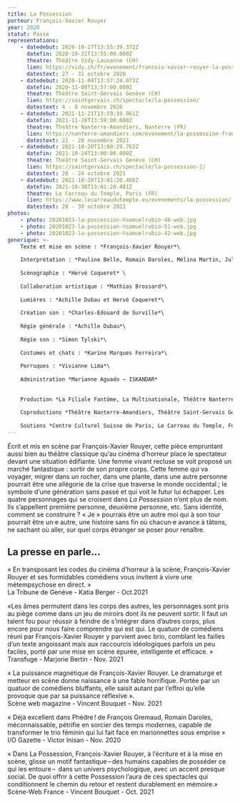 ```yaml
---
title: La Possession
porteur: François-Xavier Rouyer
year: 2020
statut: Passé
representations:
    - datedebut: 2020-10-27T13:55:39.372Z
      datefin: 2020-10-31T13:55:00.000Z
      theatre: Théâtre Vidy-Lausanne (CH)
      lien: https://vidy.ch/fr/evenement/francois-xavier-rouyer-la-possession/
      datestext: 27 - 31 octobre 2020
    - datedebut: 2020-11-04T13:57:24.073Z
      datefin: 2020-11-08T13:57:00.000Z
      theatre: Théâtre Saint-Gervais Genève (CH)
      lien: https://saintgervais.ch/spectacle/la-possession/
      datestext: 4 - 8 novembre 2020
    - datedebut: 2021-11-21T13:59:19.961Z
      datefin: 2021-11-28T13:59:00.000Z
      theatre: Théâtre Nanterre-Amandiers, Nanterre (FR)
      lien: https://nanterre-amandiers.com/evenement/la-possession-francois-xavier-rouyer/
      datestext: 21 - 28 novembre 2021
    - datedebut: 2021-10-20T13:00:29.762Z
      datefin: 2021-10-24T13:00:00.000Z
      theatre: Théâtre Saint-Gervais Genève (CH)
      lien: https://saintgervais.ch/spectacle/la-possession-2/
      datestext: 20 - 24 octobre 2021
    - datedebut: 2021-10-28T13:01:20.466Z
      datefin: 2021-10-30T13:01:20.481Z
      theatre: Le Carreau du Temple, Paris (FR)
      lien: https://www.lecarreaudutemple.eu/evenements/la-possession/
      datestext: 28 - 30 octobre 2021
photos:
    - photo: 20201023-la-possession-©samuelrubio-48-web.jpg
    - photo: 20201023-la-possession-©samuelrubio-51-web.jpg
    - photo: 20201023-la-possession-©samuelrubio-42-web.jpg
generique: >-
    Texte et mise en scène : *François-Xavier Rouyer*\
    
    Interprétation : *Pauline Belle, Romain Daroles, Mélina Martin, Julia Perazzini* \
    
    Scénographie : *Hervé Coqueret* \
    
    Collaboration artistique : *Mathias Brossard*\
    
    Lumières : *Achille Dubau et Hervé Coqueret*\
    
    Création son : *Charles-Edouard de Surville*\
    
    Régie générale : *Achille Dubau*\
    
    Régie son : *Simon Tylski*\
    
    Costumes et chats : *Karine Marques Ferreira*\
    
    Perruques : *Vivianne Lima*\
    
    Administration *Marianne Aguado – ISKANDAR*
    
    
    Production *La Filiale Fantôme, La Multinationale, Théâtre Nanterre-Amandiers* 
    
    Coproductions *Théâtre Nanterre-Amandiers, Théâtre Saint-Gervais Genève, Théâtre Vidy-Lausanne, Centre Culturel Suisse de Paris* 
    
    Soutiens *Centre Culturel Suisse de Paris, Le Carreau du Temple, Fonds de dotation Porosus, Fondation Ernst Göhner, Pour-cent culturel Migros, Ville de Lausanne, Loterie Romande Vaud, Pro Helvetia-Fondation Suisse pour la Culture, Fondation Jan Michalski, SPEDIDAM (La SPEDIDAM est une société de perception et de distribution qui gère les droits des artistes interprètes en matière d’enregistrement de diffusion et de réutilisation des prestations enregistrées), La Corodis.*
---
```


Écrit et mis en scène par François-Xavier Rouyer, cette pièce empruntant aussi bien au théâtre classique qu’au cinéma d’horreur place le spectateur devant une situation édifiante. Une femme vivant recluse se voit proposé un marché fantastique : sortir de son propre corps. Cette femme qui va voyager, migrer dans un rocher, dans une plante, dans une autre personne pourrait être une allégorie de la crise que traverse le monde occidental ; le symbole d’une génération sans passé et qui voit le futur lui échapper. Les quatre personnages qui se croisent dans _La Possession_ n’ont plus de nom. Ils s’appellent première personne, deuxième personne, etc. Sans identité, comment se construire ? « Je » pourrais être un autre moi qui à son tour pourrait être un·e autre, une histoire sans fin où chacun·e avance à tâtons, ne sachant où aller, sur quel corps étranger se poser pour renaître.

## L﻿a presse en parle...

« En transposant les codes du cinéma d’horreur à la scène, François-Xavier Rouyer et ses formidables comédiens vous invitent à vivre une métempsychose en direct. »\
La Tribune de Genève - Katia Berger - Oct.2021

«Les âmes permutent dans les corps des autres, les personnages sont pris au piège comme dans un jeu de miroirs dont ils ne peuvent sortir. Il faut un talent fou pour réussir à feindre de s’intégrer dans d’autres corps, plus encore pour nous faire comprendre qui est qui. Le quatuor de comédiens réuni par François-Xavier Rouyer y parvient avec brio, comblant les failles d’un texte angoissant mais aux raccourcis idéologiques parfois un peu faciles, porté par une mise en scène épurée, intelligente et efficace. » \
Transfuge - Marjorie Bertin - Nov. 2021

« La puissance magnétique de François-Xavier Rouyer. Le dramaturge et metteur en scène donne naissance à une fable horrifique. Portée par un quatuor de comédiens bluffants, elle saisit autant par l’effroi qu’elle provoque que par sa puissance réflexive ». \
Scène web magazine - Vincent Bouquet - Nov. 2021

« Déjà excellent dans Phèdre ! de François Gremaud, Romain Daroles, méconnaissable, pétrifie en sorcier des temps modernes, capable de transformer le trio féminin qui lui fait face en marionnettes sous emprise »\
I/O Gazette - Victor Inisan - Nov. 2020

« Dans La Possession, François-Xavier Rouyer, à l’écriture et à la mise en scène, glisse un motif fantastique – des humains capables de posséder ce qui les entoure –  dans un univers psychologique, avec un accent presque social. De quoi offrir à cette Possession l’aura de ces spectacles qui conditionnent le chemin du retour et restent durablement en mémoire.» \
Scène-Web France - Vincent Bouquet - Oct. 2021
